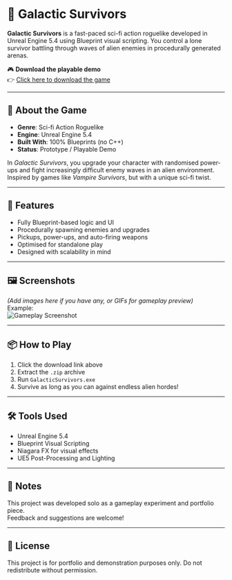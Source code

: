 # 🌌 Galactic Survivors

**Galactic Survivors** is a fast-paced sci-fi action roguelike developed in Unreal Engine 5.4 using Blueprint visual scripting. You control a lone survivor battling through waves of alien enemies in procedurally generated arenas.

🎮 **Download the playable demo**  
👉 [Click here to download the game]([https://drive.google.com/uc?export=download&id=YOUR_FILE_ID](https://drive.google.com/file/d/1z6UOyik44HlAJ8GAGCrI4Qaszv5r7Qvx/view?usp=sharing))

---

## 🚀 About the Game

- **Genre**: Sci-fi Action Roguelike
- **Engine**: Unreal Engine 5.4
- **Built With**: 100% Blueprints (no C++)
- **Status**: Prototype / Playable Demo

In *Galactic Survivors*, you upgrade your character with randomised power-ups and fight increasingly difficult enemy waves in an alien environment. Inspired by games like *Vampire Survivors*, but with a unique sci-fi twist.

---

## 🎯 Features

- Fully Blueprint-based logic and UI
- Procedurally spawning enemies and upgrades
- Pickups, power-ups, and auto-firing weapons
- Optimised for standalone play
- Designed with scalability in mind

---

## 🖼️ Screenshots

*(Add images here if you have any, or GIFs for gameplay preview)*  
Example:  
![Gameplay Screenshot](images/screenshot1.png)

---

## 📦 How to Play

1. Click the download link above
2. Extract the `.zip` archive
3. Run `GalacticSurvivors.exe`
4. Survive as long as you can against endless alien hordes!

---

## 🛠️ Tools Used

- Unreal Engine 5.4
- Blueprint Visual Scripting
- Niagara FX for visual effects
- UE5 Post-Processing and Lighting

---

## 📌 Notes

This project was developed solo as a gameplay experiment and portfolio piece.  
Feedback and suggestions are welcome!

---

## 📃 License

This project is for portfolio and demonstration purposes only. Do not redistribute without permission.

